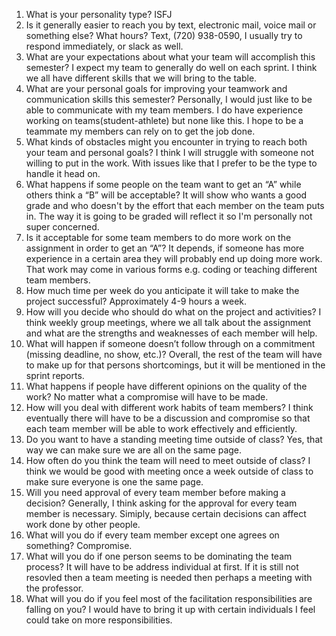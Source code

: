 1. What is your personality type?
	ISFJ
2. Is it generally easier to reach you by text, electronic mail, voice mail or something else?  What hours?
	Text, (720) 938-0590, I usually try to respond immediately, or slack as well.
3. What are your expectations about what your team will accomplish this semester?
	I expect my team to generally do well on each sprint. I think we all have different skills that we will bring to the table.
4. What are your personal goals for improving your teamwork and communication skills this semester?
	Personally, I would just like to be able to communicate with my team members. I do have experience working on teams(student-athlete)
	but none like this. I hope to be a teammate my members can rely on to get the job done.
5. What kinds of obstacles might you encounter in trying to reach both your team and personal goals?
	I think I will struggle with someone not willing to put in the work. With issues like that I prefer to be the type to handle it head on.
6. What happens if some people on the team want to get an “A” while others think a “B” will be acceptable?
	It will show who wants a good grade and who doesn't by the effort that each member on the team puts in. The way it is going to be graded will reflect
	it so I'm personally not super concerned.
7. Is it acceptable for some team members to do more work on the assignment in order to get an “A”?
	It depends, if someone has more experience in a certain area they will probably end up doing more work. That work may come in various forms e.g. coding
	or teaching different team members.
8. How much time per week do you anticipate it will take to make the project successful?
	Approximately 4-9 hours a week. 
9. How will you decide who should do what on the project and activities?
	I think weekly group meetings, where we all talk about the assignment and what are the strengths and weaknesses of each member will help.
10. What will happen if someone doesn’t follow through on a commitment (missing deadline, no show, etc.)?
	Overall, the rest of the team will have to make up for that persons shortcomings, but it will be mentioned in the sprint reports. 
11. What happens if people have different opinions on the quality of the work?
	No matter what a compromise will have to be made.
12. How will you deal with different work habits of team members?
	I think eventually there will have to be a discussion and compromise so that each team member will be able to work effectively and efficiently.
13. Do you want to have a standing meeting time outside of class?
	Yes, that way we can make sure we are all on the same page.
14. How often do you think the team will need to meet outside of class?
	I think we would be good with meeting once a week outside of class to make sure everyone is one the same page.
15. Will you need approval of every team member before making a decision?
	Generally, I think asking for the approval for every team member is necessary. Simiply, because certain decisions can affect work done by other 
	people.
16. What will you do if every team member except one agrees on something?
	Compromise.
17. What will you do if one person seems to be dominating the team process?
	It will have to be address individual at first. If it is still not resovled then a team meeting is needed then perhaps a meeting with the professor.
18. What will you do if you feel most of the facilitation responsibilities are falling on you?
	I would have to bring it up with certain individuals I feel could take on more responsibilities. 